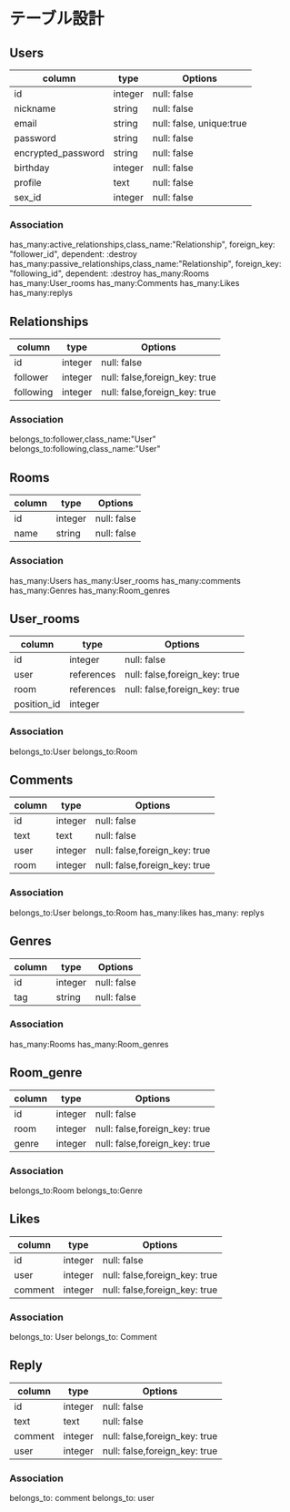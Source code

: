 # テーブル設計


## Users

|column             |type    |Options                  |
|-------------------|--------|-------------------------|
|id                 |integer |null: false              |
|nickname           |string  |null: false              |
|email              |string  |null: false, unique:true |
|password           |string  |null: false              |
|encrypted_password |string  |null: false              |
|birthday           |integer |null: false              |
|profile            |text    |null: false              |
|sex_id             |integer |null: false              |Active_Hash

### Association
has_many:active_relationships,class_name:"Relationship", foreign_key: "follower_id", dependent: :destroy
has_many:passive_relationships,class_name:"Relationship", foreign_key: "following_id", dependent: :destroy
has_many:Rooms
has_many:User_rooms
has_many:Comments
has_many:Likes
has_many:replys


## Relationships

|column             |type    |Options                      |
|-------------------|--------|-----------------------------|
|id                 |integer |null: false                  |
|follower           |integer |null: false,foreign_key: true|←フォローする人
|following          |integer |null: false,foreign_key: true|←フォローされる人

### Association
belongs_to:follower,class_name:"User"
belongs_to:following,class_name:"User"


## Rooms

|column             |type    |Options                       |
|-------------------|--------|------------------------------|
|id                 |integer |null: false                   |
|name               |string  |null: false                   |

### Association
has_many:Users
has_many:User_rooms
has_many:comments
has_many:Genres
has_many:Room_genres


## User_rooms

|column             |type      |Options                       |
|-------------------|----------|------------------------------|
|id                 |integer   |null: false                   |
|user               |references|null: false,foreign_key: true |
|room               |references|null: false,foreign_key: true |
|position_id        |integer   |                              |active_hash

### Association
belongs_to:User
belongs_to:Room

## Comments

|column             |type    |Options                       |
|-------------------|--------|------------------------------|
|id                 |integer |null: false                   |
|text               |text    |null: false                   |
|user               |integer |null: false,foreign_key: true |
|room               |integer |null: false,foreign_key: true |

### Association
belongs_to:User
belongs_to:Room
has_many:likes
has_many: replys


## Genres
|column             |type    |Options                       |
|-------------------|--------|------------------------------|
|id                 |integer |null: false                   |
|tag                |string  |null: false                   |

### Association
has_many:Rooms
has_many:Room_genres


## Room_genre

|column             |type    |Options                       |
|-------------------|--------|------------------------------|
|id                 |integer |null: false                   |
|room               |integer |null: false,foreign_key: true |
|genre              |integer |null: false,foreign_key: true |

### Association
belongs_to:Room
belongs_to:Genre


## Likes

|column             |type    |Options                       |
|-------------------|--------|------------------------------|
|id                 |integer |null: false                   |
|user               |integer |null: false,foreign_key: true |
|comment            |integer |null: false,foreign_key: true |

### Association
belongs_to: User
belongs_to: Comment


## Reply

|column             |type    |Options                       |
|-------------------|--------|------------------------------|
|id                 |integer |null: false                   |
|text               |text    |null: false                   |
|comment            |integer |null: false,foreign_key: true |
|user               |integer |null: false,foreign_key: true |

### Association
belongs_to: comment
belongs_to: user